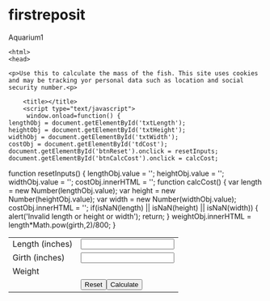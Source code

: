 # firstreposit
Aquarium1
  <!DOCTYPE html>
	<html>
	<head>
	
	<p>Use this to calculate the mass of the fish. This site uses cookies and may be tracking yor personal data such as location and social security number.<p>
	
        <title></title>
        <script type="text/javascript">
         window.onload=function() {
    lengthObj = document.getElementById('txtLength');
    heightObj = document.getElementById('txtHeight');
    widthObj = document.getElementById('txtWidth');
	costObj = document.getElementById('tdCost');
    document.getElementById('btnReset').onclick = resetInputs;
    document.getElementById('btnCalcCost').onclick = calcCost;
function resetInputs() {
    lengthObj.value = '';
    heightObj.value = '';
    widthObj.value = '';
	costObj.innerHTML = '';	
           function calcCost()
	   {
    var length = new Number(lengthObj.value);
    var height = new Number(heightObj.value);
	var width = new Number(widthObj.value);
    costObj.innerHTML = '';
    if(isNaN(length) || isNaN(height) || isNaN(width)) {
        alert('Invalid length or height or width');
        return;
    }
                weightObj.innerHTML = length*Math.pow(girth,2)/800;
            }
        </script>
    </head>
    <body>
        <table>
            <tr>
                <td><label for="txtLength">Length (inches)</label></td>
                <td><input type="text" id="txtLength" /></td>
            </tr>
            <tr>
                <td><label for="txtGirth">Girth (inches)</label></td>
                <td><input type="text" id="txtGirth" /></td>
            </tr>
            <tr>
                <td>Weight</td>
                <td id="tdWeight"></td>
            </tr>
            <tr>
                <td></td>
                <td><button id="btnReset">Reset</button><button id="btnCalc">Calculate</button></td>
            </tr>
        </table>
    </body>
</html>
